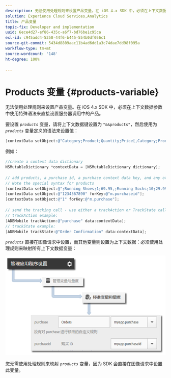 ```yaml
---
description: 无法使用处理规则来设置产品变量。在 iOS 4.x SDK 中，必须在上下文数据参数中使用特殊语法来直接设置服务器调用中的产品。
solution: Experience Cloud Services,Analytics
title: 产品变量
topic-fix: Developer and implementation
uuid: 6ece4d27-ef86-435c-a6f7-bd76be1c95ca
exl-id: c945add4-5358-44f6-b445-554b0df056c1
source-git-commit: 5434d8809aac11b4ad6dd1a3c74dae7dd98f095a
workflow-type: tm+mt
source-wordcount: '148'
ht-degree: 100%

---
```


# Products 变量 {#products-variable}

无法使用处理规则来设置产品变量。在 iOS 4.x SDK 中，必须在上下文数据参数中使用特殊语法来直接设置服务器调用中的产品。

要设置 *`products`* 变量，请将上下文数据键设置为 `"&&products"`，然后使用为 *`products`* 变量定义的语法来设置值：

```objective-c
[contextData setObject:@"Category;Product;Quantity;Price[,Category;Product;Quantity;Price]" forKey:@"&&products"];
```

例如：

```objective-c
//create a context data dictionary 
NSMutableDictionary *contextData = [NSMutableDictionary dictionary]; 
 
// add products, a purchase id, a purchase context data key, and any other data you want to collect. 
// Note the special syntax for products 
[contextData setObject:@";Running Shoes;1;69.95,;Running Socks;10;29.99" forKey:@"&&products"]; 
[contextData setObject:@"1234567890" forKey:@"m.purchaseid"]; 
[contextData setObject:@"1" forKey:@"m.purchase"]; 
 
// send the tracking call - use either a trackAction or TrackState call. 
// trackAction example: 
[ADBMobile trackAction:@"purchase" data:contextData]; 
// trackState example: 
[ADBMobile trackState:@"Order Confirmation" data:contextData]; 
```

*`products`* 直接在图像请求中设置，而其他变量则设置为上下文数据：必须使用处理规则来映射所有上下文数据变量：

![](assets/map-products.png)

您无需使用处理规则来映射 *`products`* 变量，因为 SDK 会直接在图像请求中设置此变量。
